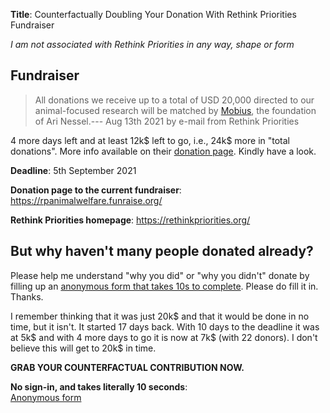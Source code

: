 
**Title**: Counterfactually Doubling Your Donation With Rethink Priorities Fundraiser

*I am not associated with Rethink Priorities in any way, shape or form*

## Fundraiser

> All donations we receive up to a total of USD 20,000 directed to our
> animal-focused research will be matched by [Mobius](https://rethinkpriorities.us10.list-manage.com/track/click?u=5b122f0651c57d56a658ba80c&id=d905665abc&e=6f7e2c9eb9), the foundation of
> Ari Nessel.--- Aug 13th 2021 by e-mail from Rethink Priorities

4 more days left and at least 12k$ left to go, i.e., 24k$ more in
"total donations". More info available on their [donation
page](https://rpanimalwelfare.funraise.org/). Kindly have a look.

**Deadline**: 5th September 2021

**Donation page to the current fundraiser**:
https://rpanimalwelfare.funraise.org/

**Rethink Priorities homepage**: https://rethinkpriorities.org/

## But why haven't many people donated already?

Please help me understand "why you did" or "why you didn't" donate by
filling up an [anonymous form that takes 10s to complete](https://forms.gle/AqqJB1DmiZStwLPc9). Please
do fill it in. Thanks.

I remember thinking that it was just 20k$ and that it would be done
in no time, but it isn't. It started 17 days back. With 10 days to the
deadline it was at 5k$ and with 4 more days to go it is now at 7k$
(with 22 donors). I don't believe this will get to 20k$ in time.

**GRAB YOUR COUNTERFACTUAL CONTRIBUTION NOW.**

**No sign-in, and takes literally 10 seconds**:   
[Anonymous form](https://forms.gle/AqqJB1DmiZStwLPc9)
